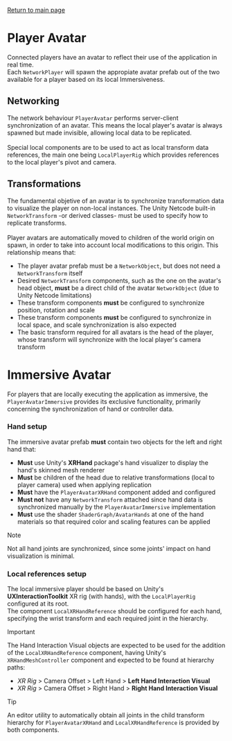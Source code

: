 [Return to main page](../)

# Player Avatar
Connected players have an avatar to reflect their use of the application in real time.\
Each `NetworkPlayer` will spawn the appropiate avatar prefab out of the two available for a player based on its local Immersiveness.

## Networking
The network behaviour `PlayerAvatar` performs server-client synchronization of an avatar. This means the local player's avatar is always spawned but made invisible, allowing local data to be replicated.\
\
Special local components are to be used to act as local transform data references, the main one being `LocalPlayerRig` which provides references to the local player's pivot and camera. 

## Transformations
The fundamental objetive of an avatar is to synchronize transformation data to visualize the player on non-local instances. The Unity Netcode built-in `NetworkTransform` -or derived classes- must be used to specify how to replicate transforms.\
\
Player avatars are automatically moved to children of the world origin on spawn, in order to take into account local modifications to this origin. This relationship means that:
- The player avatar prefab must be a `NetworkObject`, but does not need a `NetworkTransform` itself
- Desired `NetworkTransform` components, such as the one on the avatar's head object, **must** be a direct child of the avatar `NetworkObject` (due to Unity Netcode limitations) 
- These transform components **must** be configured to synchronize position, rotation and scale
- These transform components **must** be configured to synchronize in local space, and scale synchronization is also expected
- The basic transform required for all avatars is the head of the player, whose transform will synchronize with the local player's camera transform

# Immersive Avatar
For players that are locally executing the application as immersive, the `PlayerAvatarImmersive` provides its exclusive functionality, primarily concerning the synchronization of hand or controller data.

### Hand setup
The immersive avatar prefab **must** contain two objects for the left and right hand that:
- **Must** use Unity's **XRHand** package's hand visualizer to display the hand's skinned mesh renderer
- **Must** be children of the head due to relative transformations (local to player camera) used when applying replication
- **Must** have the `PlayerAvatarXRHand` component added and configured
- **Must not** have any `NetworkTransform` attached since hand data is synchronized manually by the `PlayerAvatarImmersive` implementation
- **Must** use the shader `ShaderGraph/AvatarHands` at one of the hand materials so that required color and scaling features can be applied

> [!NOTE]
> Not all hand joints are synchronized, since some joints' impact on hand visualization is minimal.

### Local references setup
The local immersive player should be based on Unity's **UXInteractionToolkit** XR rig (with hands), with the `LocalPlayerRig` configured at its root.\
The component `LocalXRHandReference` should be configured for each hand, specifying the wrist transform and each required joint in the hierarchy.

> [!IMPORTANT]
> The Hand Interaction Visual objects are expected to be used for the addition of the `LocalXRHandReference` component, having Unity's `XRHandMeshController` component and expected to be found at hierarchy paths:
> - *XR Rig* > Camera Offset > Left Hand > **Left Hand Interaction Visual**
> - *XR Rig* > Camera Offset > Right Hand > **Right Hand Interaction Visual**

> [!TIP]
> An editor utility to automatically obtain all joints in the child transform hierarchy for `PlayerAvatarXRHand` and `LocalXRHandReference` is provided by both components.

